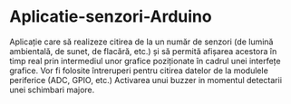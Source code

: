 # Aplicatie-senzori-Arduino
Aplicație care să realizeze citirea de la un număr de senzori (de lumină ambientală, de sunet, de flacără, etc.) și să permită afișarea acestora în timp real prin intermediul unor grafice poziționate în cadrul unei interfețe grafice. Vor fi folosite întreruperi pentru citirea datelor de la modulele periferice (ADC, GPIO, etc.)
Activarea unui buzzer in momentul detectarii unei schimbari majore.
